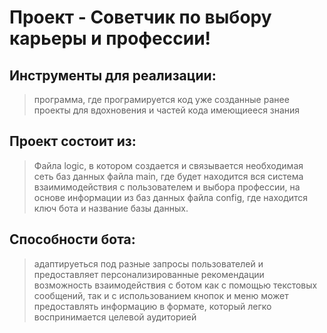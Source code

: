 # Проект - Советчик по выбору карьеры и профессии!
## Инструменты для реализации:
> программа, где програмируется код
> уже созданные ранее проекты для вдохновения и частей кода
> имеющиееся знания

## Проект состоит из:
> Файла logic, в котором создается и связывается необходимая сеть баз данных
> файла main, где будет находится вся система взаимимодействия с пользователем и выбора профессии, на основе информации из баз данных
> файла config, где находится ключ бота и название базы данных.

## Способности бота:
> адаптируеться под разные запросы пользователей и предоставляет персонализированные рекомендации
> возможность взаимодействия с ботом как с помощью текстовых сообщений, так и с использованием кнопок и меню
> может предоставлять информацию в формате, который легко воспринимается целевой аудиторией
